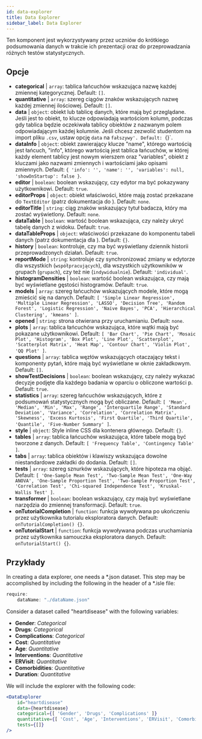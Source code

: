 ```yaml
---
id: data-explorer 
title: Data Explorer
sidebar_label: Data Explorer
---
```


Ten komponent jest wykorzystywany przez uczniów do krótkiego podsumowania danych w trakcie ich prezentacji oraz do przeprowadzania różnych testów statystycznych.

## Opcje

* __categorical__ | `array`: tablica łańcuchów wskazująca nazwę każdej zmiennej kategorycznej. Default: `[]`.
* __quantitative__ | `array`: szereg ciągów znaków wskazujących nazwę każdej zmiennej ilościowej. Default: `[]`.
* __data__ | `object`: obiekt lub tablicę danych, które mają być przeglądane. Jeśli jest to obiekt, to klucze odpowiadają wartościom kolumn, podczas gdy tablica będzie oczekiwała tablicy obiektów z nazwanym polem odpowiadającym każdej kolumnie. Jeśli chcesz zezwolić studentom na import pliku `.csv`, ustaw opcję `data` na `fałszywy'. Default: `{}`.
* __dataInfo__ | `object`: obiekt zawierający klucze \"name\", którego wartością jest łańcuch, \"info\", którego wartością jest tablica łańcuchów, w której każdy element tablicy jest nowym wierszem oraz \"variables\", obiekt z kluczami jako nazwami zmiennych i wartościami jako opisami zmiennych. Default: `{
  'info': '',
  'name': '',
  'variables': null,
  'showOnStartup': false
}`.
* __editor__ | `boolean`: boolean wskazujący, czy edytor ma być pokazywany użytkownikowi. Default: `true`.
* __editorProps__ | `object`: obiekt właściwości, które mają zostać przekazane do `TextEditor` (patrz dokumentacja do <TextEditor />). Default: `none`.
* __editorTitle__ | `string`: ciąg znaków wskazujący tytuł badacza, który ma zostać wyświetlony. Default: `none`.
* __dataTable__ | `boolean`: wartość boolean wskazująca, czy należy ukryć tabelę danych z widoku. Default: `true`.
* __dataTableProps__ | `object`: właściwości przekazane do komponentu tabeli danych (patrz dokumentacja dla <DataTable />). Default: `{}`.
* __history__ | `boolean`: kontroluje, czy ma być wyświetlany dziennik historii przeprowadzonych działań. Default: `true`.
* __reportMode__ | `string`: kontroluje czy synchronizować zmiany w edytorze dla wszystkich (`współpracujących`), dla wszystkich użytkowników w grupach (`grupach`), czy też nie (`indywidualnie`). Default: `'individual'`.
* __histogramDensities__ | `boolean`: wartość boolean wskazująca, czy mają być wyświetlane gęstości histogramów. Default: `true`.
* __models__ | `array`: szereg łańcuchów wskazujących modele, które mogą zmieścić się na danych. Default: `[
  'Simple Linear Regression',
  'Multiple Linear Regression',
  'LASSO',
  'Decision Tree',
  'Random Forest',
  'Logistic Regression',
  'Naive Bayes',
  'PCA',
  'Hierarchical Clustering',
  'kmeans'
]`.
* __opened__ | `string`: strona otwierana przy uruchamianiu. Default: `none`.
* __plots__ | `array`: tablica łańcuchów wskazująca, które wątki mają być pokazane użytkownikowi. Default: `[
  'Bar Chart',
  'Pie Chart',
  'Mosaic Plot',
  'Histogram',
  'Box Plot',
  'Line Plot',
  'Scatterplot',
  'Scatterplot Matrix',
  'Heat Map',
  'Contour Chart',
  'Violin Plot',
  'QQ Plot'
]`.
* __questions__ | `array`: tablica węzłów wskazujących otaczający tekst i komponenty pytań, które mają być wyświetlane w oknie zakładkowym. Default: `[]`.
* __showTestDecisions__ | `boolean`: boolean wskazujący, czy należy wykazać decyzje podjęte dla każdego badania w oparciu o obliczone wartości p. Default: `true`.
* __statistics__ | `array`: szereg łańcuchów wskazujących, które z podsumowań statystycznych mogą być obliczane. Default: `[
  'Mean',
  'Median',
  'Min',
  'Max',
  'Range',
  'Interquartile Range',
  'Standard Deviation',
  'Variance',
  'Correlation',
  'Correlation Matrix',
  'Skewness',
  'Excess Kurtosis',
  'First Quartile',
  'Third Quartile',
  'Quantile',
  'Five-Number Summary'
]`.
* __style__ | `object`: Style inline CSS dla kontenera głównego. Default: `{}`.
* __tables__ | `array`: tablica łańcuchów wskazująca, które tabele mogą być tworzone z danych. Default: `[
  'Frequency Table',
  'Contingency Table'
]`.
* __tabs__ | `array`: tablica obiektów i klawiszy wskazująca dowolne niestandardowe zakładki do dodania. Default: `[]`.
* __tests__ | `array`: szereg sznurków wskazujących, które hipoteza ma objąć. Default: `[
  'One-Sample Mean Test',
  'Two-Sample Mean Test',
  'One-Way ANOVA',
  'One-Sample Proportion Test',
  'Two-Sample Proportion Test',
  'Correlation Test',
  'Chi-squared Independence Test',
  'Kruskal-Wallis Test'
]`.
* __transformer__ | `boolean`: boolean wskazujący, czy mają być wyświetlane narzędzia do zmiennej transformacji. Default: `true`.
* __onTutorialCompletion__ | `function`: funkcja wywoływana po ukończeniu przez użytkownika tutorialu eksploratora danych. Default: `onTutorialCompletion() {}`.
* __onTutorialStart__ | `function`: funkcja wywoływana podczas uruchamiania przez użytkownika samouczka eksploratora danych. Default: `onTutorialStart() {}`.


## Przykłady

In creating a data explorer, one needs a *.json dataset. This step may be accomplished by including the following in the header of a *.isle file:

```js
require:
    dataName: "./dataName.json"
```

Consider a dataset called "heartdisease" with the following variables:
* __Gender__: _Categorical_
* __Drugs__: _Categorical_
* __Complications__: _Categorical_
* __Cost__: _Quantitative_
* __Age__: _Quantitative_
* __Interventions__: _Quantitative_
* __ERVisit__: _Quantitative_
* __Comorbidities__: _Quantitative_
* __Duration__: _Quantitative_

We will include the explorer with the following code:

```jsx live
<DataExplorer 
    id="heartdisease"
    data={heartdisease} 
    categorical={[ 'Gender', 'Drugs', 'Complications' ]}
    quantitative={[ 'Cost', 'Age', 'Interventions', 'ERVisit', 'Comorbidities', 'Duration' ]}
    tests={[]}
/>
```



